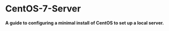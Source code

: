 # CentOS-7-Server

#### A guide to configuring a minimal install of CentOS to set up a local server.

